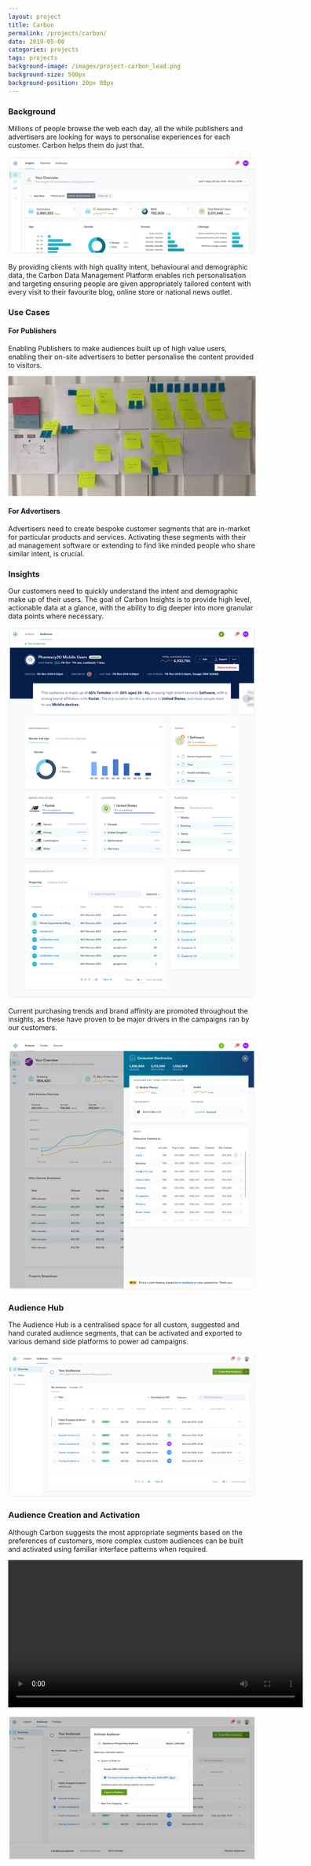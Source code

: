 ```yaml
---
layout: project
title: Carbon
permalink: /projects/carbon/
date: 2019-05-08
categories: projects
tags: projects
background-image: /images/project-carbon_lead.png
background-size: 500px
background-position: 20px 80px
---
```


### Background

Millions of people browse the web each day, all the while publishers and advertisers are looking for ways to personalise experiences for each customer. Carbon helps them do just that.

![alt](/images/project-carbon-insights.png)

By providing clients with high quality intent, behavioural and demographic data, the Carbon Data Management Platform enables rich personalisation and targeting ensuring people are given appropriately tailored content with every visit to their favourite blog, online store or national news outlet.


### Use Cases

#### For Publishers

Enabling Publishers to make audiences built up of high value users, enabling their on-site advertisers to better personalise the content provided to visitors.

![Publisher reporting user journey](/images/carbon_uj_revenue_reporting.jpg)


#### For Advertisers

Advertisers need to create bespoke customer segments that are in-market for particular products and services. Activating these segments with their ad management software or extending to find like minded people who share similar intent, is crucial.

### Insights

Our customers need to quickly understand the intent and demographic make up of their users. The goal of Carbon Insights is to provide high level, actionable data at a glance, with the ability to dig deeper into more granular data points where necessary.

![](/images/carbon_auidience_cohort.png)

Current purchasing trends and brand affinity are promoted throughout the insights, as these have proven to be major drivers in the campaigns ran by our customers.

![](/images/carbon_taxonomy_drawer.png)

### Audience Hub

The Audience Hub is a centralised space for all custom, suggested and hand curated audience segments, that can be activated and exported to various demand side platforms to power ad campaigns.

![alt](/images/carbon_audiences.png)


### Audience Creation and Activation

Although Carbon suggests the most appropriate segments based on the preferences of customers, more complex custom audiences can be built and activated using familiar interface patterns when required.

<video width="600" controls>
  <source src="/videos/carbon-query-platform-source.mp4" type="video/mp4">
Your browser does not support the video tag.
</video>

![alt](/images/project-carbon_audience_activation.png)
